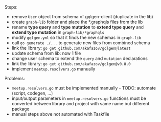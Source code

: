 Steps:
- remove `User` object from schema of gqlgen-client (duplicate in the lib)
- create `graph-lib` folder and place the *.graphqls files from the lib
- rename **type query** and **type mutation** to **extend type query** and **extend type mutation** in `graph-lib/*graphqls`
- modify `gqlgen.yml` so that it finds the new schemas in `graph-lib`
- call `go generate ./...` to generate new files from combined schema
- link the library: `go get github.com/akafazov/gqlgen@latest`
- update schema from lib: now 1 file
- change user schema to extend the `query` and `mutation` declarations
- link the library: `go get github.com/akafazov/gqlgen@v0.8.0`
- implement `meetup.resolvers.go` manually




Problems:
- `meetup.resolvers.go` must be implemented manually - TODO: automate (script, codegen, ...)
- input/output parameters in `meetup.resolvers.go` functions must be converted between library and project with same name but different package
- manual steps above not automated with Taskfile
